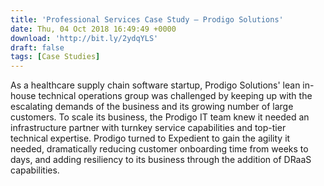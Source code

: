 ```yaml
---
title: 'Professional Services Case Study – Prodigo Solutions'
date: Thu, 04 Oct 2018 16:49:49 +0000
download: 'http://bit.ly/2ydqYLS'
draft: false
tags: [Case Studies]
---
```


As a healthcare supply chain software startup, Prodigo Solutions' lean in-house technical operations group was challenged by keeping up with the escalating demands of the business and its growing number of large customers. To scale its business, the Prodigo IT team knew it needed an infrastructure partner with turnkey service capabilities and top-tier technical expertise. Prodigo turned to Expedient to gain the agility it needed, dramatically reducing customer onboarding time from weeks to days, and adding resiliency to its business through the addition of DRaaS capabilities.